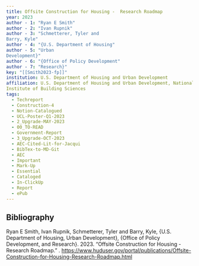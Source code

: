 ```yaml
---
title: Offsite Construction for Housing -  Research Roadmap
year: 2023
author - 1: "Ryan E Smith"
author - 2: "Ivan Rupnik"
author - 3: "Schmetterer, Tyler and
Barry, Kyle"
author - 4: "{U.S. Department of Housing"
author - 5: "Urban
Development}"
author - 6: "{Office of Policy Development"
author - 7: "Research}"
key: "[[Smith2023-fp]]"
institution: U.S. Department of Housing and Urban Development
affiliation: U.S. Department of Housing and Urban Development, National
Institute of Building Sciences
tags:
  - Techreport
  - Construction-4
  - Notion-Catalogued
  - UCL-Poster-Q1-2023
  - 2_Upgrade-MAY-2023
  - 00_TO-READ
  - Government-Report
  - 3_Upgrade-OCT-2023
  - AEC-Cited-Lit-for-Jacqui
  - BibTex-to-MD-Git
  - AEC
  - Important
  - Mark-Up
  - Essential
  - Cataloged
  - In-ClickUp
  - Report
  - ePub
---
```


## Bibliography
Ryan E Smith, Ivan Rupnik, Schmetterer, Tyler and
Barry, Kyle, {U.S. Department of Housing, Urban
Development}, {Office of Policy Development, and Research}. 2023. “Offsite Construction for Housing -  Research Roadmap.” . https://www.huduser.gov/portal/publications/Offsite-Construction-for-Housing-Research-Roadmap.html